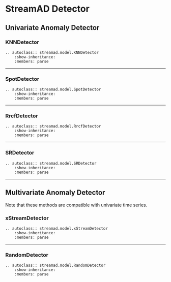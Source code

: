 
# StreamAD Detector


## Univariate Anomaly Detector
### KNNDetector

```{eval-rst}
.. autoclass:: streamad.model.KNNDetector
    :show-inheritance:
    :members: parse
```

----

### SpotDetector

```{eval-rst}
.. autoclass:: streamad.model.SpotDetector
    :show-inheritance:
    :members: parse
```


----


### RrcfDetector

```{eval-rst}
.. autoclass:: streamad.model.RrcfDetector
    :show-inheritance:
    :members: parse
```

----


### SRDetector

```{eval-rst}
.. autoclass:: streamad.model.SRDetector
    :show-inheritance:
    :members: parse
```

----


## Multivariate Anomaly Detector

Note that these methods are compatible with univariate time series.

### xStreamDetector

```{eval-rst}
.. autoclass:: streamad.model.xStreamDetector
    :show-inheritance:
    :members: parse
```

----


### RandomDetector

```{eval-rst}
.. autoclass:: streamad.model.RandomDetector
    :show-inheritance:
    :members: parse
```
